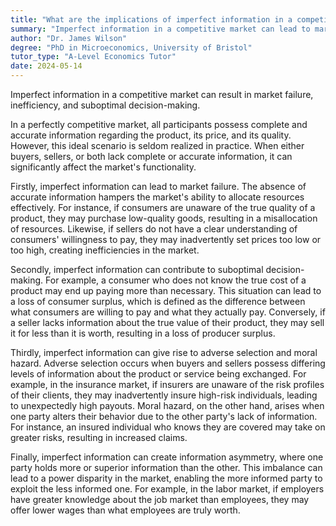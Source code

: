 ```yaml
---
title: "What are the implications of imperfect information in a competitive market?"
summary: "Imperfect information in a competitive market can lead to market failure, inefficiency, and suboptimal decision-making."
author: "Dr. James Wilson"
degree: "PhD in Microeconomics, University of Bristol"
tutor_type: "A-Level Economics Tutor"
date: 2024-05-14
---
```


Imperfect information in a competitive market can result in market failure, inefficiency, and suboptimal decision-making.

In a perfectly competitive market, all participants possess complete and accurate information regarding the product, its price, and its quality. However, this ideal scenario is seldom realized in practice. When either buyers, sellers, or both lack complete or accurate information, it can significantly affect the market's functionality.

Firstly, imperfect information can lead to market failure. The absence of accurate information hampers the market's ability to allocate resources effectively. For instance, if consumers are unaware of the true quality of a product, they may purchase low-quality goods, resulting in a misallocation of resources. Likewise, if sellers do not have a clear understanding of consumers' willingness to pay, they may inadvertently set prices too low or too high, creating inefficiencies in the market.

Secondly, imperfect information can contribute to suboptimal decision-making. For example, a consumer who does not know the true cost of a product may end up paying more than necessary. This situation can lead to a loss of consumer surplus, which is defined as the difference between what consumers are willing to pay and what they actually pay. Conversely, if a seller lacks information about the true value of their product, they may sell it for less than it is worth, resulting in a loss of producer surplus.

Thirdly, imperfect information can give rise to adverse selection and moral hazard. Adverse selection occurs when buyers and sellers possess differing levels of information about the product or service being exchanged. For example, in the insurance market, if insurers are unaware of the risk profiles of their clients, they may inadvertently insure high-risk individuals, leading to unexpectedly high payouts. Moral hazard, on the other hand, arises when one party alters their behavior due to the other party's lack of information. For instance, an insured individual who knows they are covered may take on greater risks, resulting in increased claims.

Finally, imperfect information can create information asymmetry, where one party holds more or superior information than the other. This imbalance can lead to a power disparity in the market, enabling the more informed party to exploit the less informed one. For example, in the labor market, if employers have greater knowledge about the job market than employees, they may offer lower wages than what employees are truly worth.
    